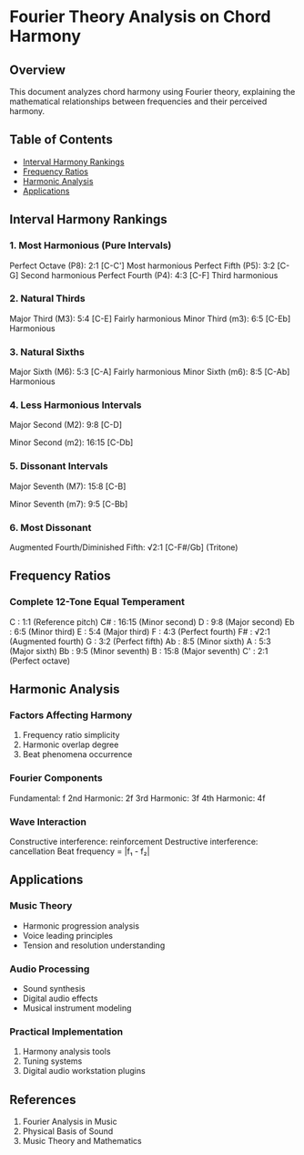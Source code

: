 # Fourier Theory Analysis on Chord Harmony

## Overview
This document analyzes chord harmony using Fourier theory, explaining the mathematical relationships between frequencies and their perceived harmony.

## Table of Contents
- [Interval Harmony Rankings](#interval-harmony-rankings)  
- [Frequency Ratios](#frequency-ratios)
- [Harmonic Analysis](#harmonic-analysis)
- [Applications](#applications)

## Interval Harmony Rankings

### 1. Most Harmonious (Pure Intervals)

    

Perfect Octave (P8): 2:1      [C-C']   Most harmonious
Perfect Fifth (P5): 3:2       [C-G]    Second harmonious
Perfect Fourth (P4): 4:3      [C-F]    Third harmonious

    

### 2. Natural Thirds

    

Major Third (M3): 5:4        [C-E]     Fairly harmonious
Minor Third (m3): 6:5        [C-Eb]    Harmonious

    

### 3. Natural Sixths

    

Major Sixth (M6): 5:3        [C-A]     Fairly harmonious
Minor Sixth (m6): 8:5        [C-Ab]    Harmonious

    

### 4. Less Harmonious Intervals

    

Major Second (M2): 9:8       [C-D]

Minor Second (m2): 16:15     [C-Db]

    

### 5. Dissonant Intervals

    

Major Seventh (M7): 15:8     [C-B]

Minor Seventh (m7): 9:5      [C-Bb]

    

### 6. Most Dissonant

    

Augmented Fourth/Diminished Fifth: √2:1 [C-F#/Gb] (Tritone)

    

## Frequency Ratios

### Complete 12-Tone Equal Temperament

    

C  : 1:1    (Reference pitch)
C# : 16:15  (Minor second)
D  : 9:8    (Major second)
Eb : 6:5    (Minor third)
E  : 5:4    (Major third)
F  : 4:3    (Perfect fourth)
F# : √2:1   (Augmented fourth)
G  : 3:2    (Perfect fifth)
Ab : 8:5    (Minor sixth)
A  : 5:3    (Major sixth)
Bb : 9:5    (Minor seventh)
B  : 15:8   (Major seventh)
C' : 2:1    (Perfect octave)

    

## Harmonic Analysis

### Factors Affecting Harmony
1. Frequency ratio simplicity
2. Harmonic overlap degree
3. Beat phenomena occurrence

### Fourier Components

    

Fundamental: f
2nd Harmonic: 2f
3rd Harmonic: 3f
4th Harmonic: 4f

    

### Wave Interaction

    

Constructive interference: reinforcement
Destructive interference: cancellation
Beat frequency = |f₁ - f₂|

    

## Applications

### Music Theory
- Harmonic progression analysis
- Voice leading principles
- Tension and resolution understanding

### Audio Processing
- Sound synthesis
- Digital audio effects
- Musical instrument modeling

### Practical Implementation
1. Harmony analysis tools
2. Tuning systems
3. Digital audio workstation plugins

## References
1. Fourier Analysis in Music
2. Physical Basis of Sound
3. Music Theory and Mathematics
